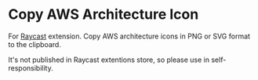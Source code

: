 # Copy AWS Architecture Icon
For [Raycast](https://www.raycast.com/) extension.
Copy AWS architecture icons in PNG or SVG format to the clipboard.

It's not published in Raycast extentions store, so please use in self-responsibility.